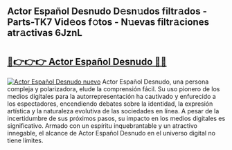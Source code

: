 ## Actor Español Desnudo D𝚎sn𝚞dos filtr𝚊dos - Parts-TK7 Vid𝚎os f𝚘tos - N𝚞evas filtr𝚊ciones atr𝚊ctivas 6JznL

# <h2><a href="http://mb2noc.tromn.icu/?c=Actor+Espa%c3%b1ol+Desnudo">🔗👉👉👉 Actor Español Desnudo 🔗🔗</a></h2>

[![Actor Español Desnudo nuevo](https://i.imgur.com/pEAQMta.gif)](http://mb2noc.tromn.icu/?c=Actor+Espa%c3%b1ol+Desnudo)
Actor Español Desnudo, una persona compleja y polarizadora, elude la comprensión fácil. Su uso pionero de los medios digitales para la autorrepresentación ha cautivado y enfurecido a los espectadores, encendiendo debates sobre la identidad, la expresión artística y la naturaleza evolutiva de las sociedades en línea. A pesar de la incertidumbre de sus próximos pasos, su impacto en los medios digitales es significativo. Armado con un espíritu inquebrantable y un atractivo innegable, el alcance de Actor Español Desnudo en el universo digital no tiene límites.
